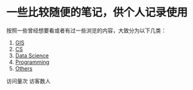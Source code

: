 # 一些比较随便的笔记，供个人记录使用

按照一些曾经想要看或者有过一些浏览的内容，大致分为以下几类：

1. [GIS](./GIS/GIS.md)
2. [CS](./CS/CS.md)
3. [Data Science](./DataScience/DataScience.md)
4. [Programming](./Programming/)
5. [Others](./Others/Others.md)




<span id="busuanzi_container_site_pv">访问量<span id="busuanzi_value_site_pv"></span>次</span>
<span id="busuanzi_container_site_uv">访客数<span id="busuanzi_value_site_uv"></span>人</span>